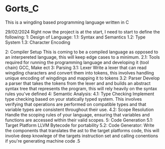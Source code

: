 # Gorts_C
This is a wingding based programming language written in C 

29/02/2024
 Right now the project is at the start, I need to start to define the following:
1: Design of Language:
1.1: Syntax and Semantics
1.2: Type System
1.3: Character Encoding

2: Compiler Setup
 This is coming to be a compiled language as opposed to an interpereted language, this will keep edge cases to a minimum.
2.1: Tools required for running the programming language and developing it (tool chain)
 GCC, Make ect
3: Parsing
3.1: Lexer
 Write a lexer that can read wingding characters and convert them into tokens, this involves handling unique encoding of wingdings and mapping it to tokens
3.2: Parser
 Develop a parser that takes the tokens from the lexer and and builds an abstract syntax tree that represents the program, this will rely heavily
 on the syntax rules you've defined
4: Semantic Analysis: 
4.1: Type Checking
 Implement type checking based on your statically typed system. This involves verifying that 
 operations are performed on compatible types and that variable types are consistent throughout their use.
4.2: Scope Resolution
 Handle the scoping rules of your language, ensuring that variables and functions are accessed within their valid scopes.
5: Code Generation
5.1: Target Platform
 LLVM Bytecode for portability
5.2: Code Generator: 
 Write the components that translates the ast to the target platforms code, this will involve deep knowlege of the targets instruction set and calling conentions
 if you're generating machine code
.5

